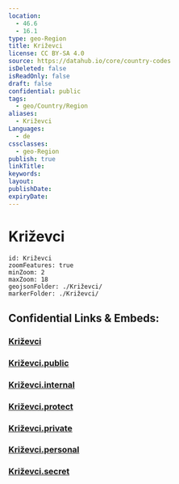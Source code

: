 ```yaml
---
location:
  - 46.6
  - 16.1
type: geo-Region
title: Križevci
license: CC BY-SA 4.0
source: https://datahub.io/core/country-codes
isDeleted: false
isReadOnly: false
draft: false
confidential: public
tags:
  - geo/Country/Region
aliases:
  - Križevci
Languages:
  - de
cssclasses:
  - geo-Region
publish: true
linkTitle:
keywords:
layout:
publishDate:
expiryDate:
---
```


# Križevci

```leaflet
id: Križevci
zoomFeatures: true 
minZoom: 2 
maxZoom: 18
geojsonFolder: ./Križevci/
markerFolder: ./Križevci/
```


## Confidential Links & Embeds: 

### [Križevci](/_Standards/Earth/Continent/Europe/Europe~Central/Slovenia/Regions~Slovenia/Pomurska/counties~Pomurska/Križevci.md) 

### [Križevci.public](/_public/Earth/Continent/Europe/Europe~Central/Slovenia/Regions~Slovenia/Pomurska/counties~Pomurska/Križevci.public.md) 

### [Križevci.internal](/_internal/Earth/Continent/Europe/Europe~Central/Slovenia/Regions~Slovenia/Pomurska/counties~Pomurska/Križevci.internal.md) 

### [Križevci.protect](/_protect/Earth/Continent/Europe/Europe~Central/Slovenia/Regions~Slovenia/Pomurska/counties~Pomurska/Križevci.protect.md) 

### [Križevci.private](/_private/Earth/Continent/Europe/Europe~Central/Slovenia/Regions~Slovenia/Pomurska/counties~Pomurska/Križevci.private.md) 

### [Križevci.personal](/_personal/Earth/Continent/Europe/Europe~Central/Slovenia/Regions~Slovenia/Pomurska/counties~Pomurska/Križevci.personal.md) 

### [Križevci.secret](/_secret/Earth/Continent/Europe/Europe~Central/Slovenia/Regions~Slovenia/Pomurska/counties~Pomurska/Križevci.secret.md)

